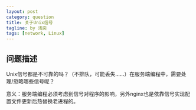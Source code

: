 ```yaml
---
layout: post
category: question
title: 关于Unix信号
tagline: by 浅奕
tags: [network, Linux]
---
```


## 问题描述

Unix信号都是不可靠的吗？（不排队，可能丢失……）在服务端编程中，需要处理/忽略哪些信号呢？

意义：服务端编程必须考虑到信号对程序的影响，另外nginx也是依靠信号实现配置文件更新后热替换老进程的。